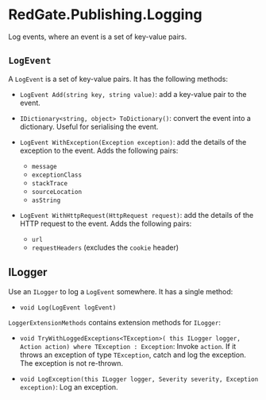 # RedGate.Publishing.Logging

Log events, where an event is a set of key-value pairs.

## `LogEvent`

A `LogEvent` is a set of key-value pairs.
It has the following methods:

* `LogEvent Add(string key, string value)`:
  add a key-value pair to the event.

* `IDictionary<string, object> ToDictionary()`:
  convert the event into a dictionary.
  Useful for serialising the event.

* `LogEvent WithException(Exception exception)`:
  add the details of the exception to the event.
  Adds the following pairs:

  * `message`
  * `exceptionClass`
  * `stackTrace`
  * `sourceLocation`
  * `asString`

* `LogEvent WithHttpRequest(HttpRequest request)`:
  add the details of the HTTP request to the event.
  Adds the following pairs:

  * `url`
  * `requestHeaders` (excludes the `cookie` header)

## ILogger

Use an `ILogger` to log a `LogEvent` somewhere.
It has a single method:

* `void Log(LogEvent logEvent)`

`LoggerExtensionMethods` contains extension methods for `ILogger`:

* `void TryWithLoggedExceptions<TException>(
  this ILogger logger, Action action)
  where TException : Exception`:
  Invoke `action`.
  If it throws an exception of type `TException`,
  catch and log the exception.
  The exception is not re-thrown.

* `void LogException(this ILogger logger, Severity severity, Exception exception)`:
  Log an exception.


